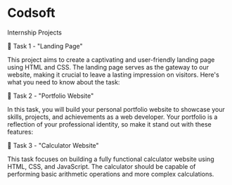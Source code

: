 # Codsoft


Internship Projects

📄 Task 1 - "Landing Page"

This project aims to create a captivating and user-friendly landing page using HTML and CSS. The landing page serves as the gateway to our website, making it crucial to leave a lasting impression on visitors. Here's what you need to know about the task:

📁 Task 2 - "Portfolio Website"

In this task, you will build your personal portfolio website to showcase your skills, projects, and achievements as a web developer. Your portfolio is a reflection of your professional identity, so make it stand out with these features:

🧮 Task 3 - "Calculator Website"

This task focuses on building a fully functional calculator website using HTML, CSS, and JavaScript. The calculator should be capable of performing basic arithmetic operations and more complex calculations.
